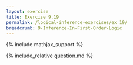 ```yaml
---
layout: exercise
title: Exercise 9.19
permalink: /logical-inference-exercises/ex_19/
breadcrumb: 9-Inference-In-First-Order-Logic
---
```


{% include mathjax_support %}

<div><i class="arrow-up loader" data-chapter="logical-inference-exercises" data-exercise="ex_19" data-rating="0"></i></div>
{% include_relative question.md %}
